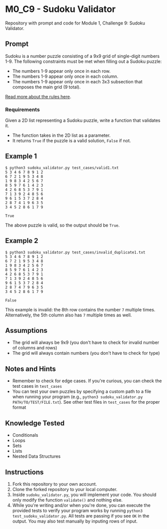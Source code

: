 # M0_C9 - Sudoku Validator
Repository with prompt and code for Module 1, Challenge 9: Sudoku Validator.

## Prompt
Sudoku is a number puzzle consisting of a 9x9 grid of single-digit numbers 1-9. The following constraints must be met when filling out a Sudoku puzzle:

- The numbers 1-9 appear only once in each row.
- The numbers 1-9 appear only once in each column.
- The numbers 1-9 appear only once in each 3x3 subsection that composes the main grid (9 total).

[Read more about the rules here](https://en.wikipedia.org/wiki/Sudoku).

### Requirements
Given a 2D list representing a Sudoku puzzle, write a function that validates it.

- The function takes in the 2D list as a parameter.
- It returns `True` if the puzzle is a valid solution, `False` if not.

## Example 1
```
$ python3 sudoku_validator.py test_cases/valid1.txt
5 3 4 6 7 8 9 1 2
6 7 2 1 9 5 3 4 8
1 9 8 3 4 2 5 6 7
8 5 9 7 6 1 4 2 3
4 2 6 8 5 3 7 9 1
7 1 3 9 2 4 8 5 6
9 6 1 5 3 7 2 8 4
2 8 7 4 1 9 6 3 5
3 4 5 2 8 6 1 7 9

True
```

The above puzzle is valid, so the output should be `True`.

## Example 2
```
$ python3 sudoku_validator.py test_cases/invalid_duplicate1.txt
5 3 4 6 7 8 9 1 2
6 7 2 1 9 5 3 4 8
1 9 8 3 4 2 5 6 7
8 5 9 7 6 1 4 2 3
4 2 6 8 5 3 7 9 1
7 1 3 9 2 4 8 5 6
9 6 1 5 3 7 2 8 4
2 8 7 4 7 9 6 3 5
3 4 5 2 8 6 1 7 9

False
```

This example is invalid: the 8th row contains the number `7` multiple times. Alternatively, the 5th column also has `7` multiple times as well.

## Assumptions
- The grid will always be 9x9 (you don't have to check for invalid number of columns and rows)
- The grid will always contain numbers (you don't have to check for type)

## Notes and Hints
- Remember to check for edge cases. If you're curious, you can check the test cases in `test_cases`
- You can test your own puzzles by specifying a custom path to a file when running your program (e.g., `python3 sudoku_validator.py PATH/TO/TEST/FILE.txt`). See other test files in `test_cases` for the proper format

## Knowledge Tested
- Conditionals
- Loops
- Sets
- Lists
- Nested Data Structures

## Instructions
1. Fork this repository to your own account.
2. Clone the forked repository to your local computer.
3. Inside `sudoku_validator.py`, you will implement your code. You should only modify the function `validate()` and nothing else. 
4. While you're writing and/or when you're done, you can execute the provided tests to verify your program works by running `python3 test_sudoku_validator.py`. All tests are passing if you see `OK` in the output. You may also test manually by inputing rows of input.

